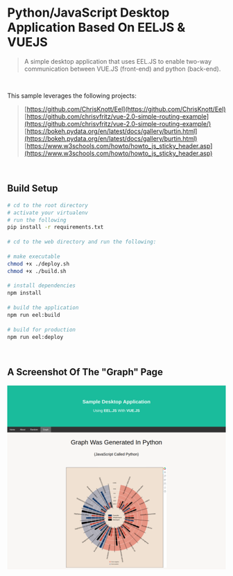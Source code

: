 # Python/JavaScript Desktop Application Based On EELJS & VUEJS

>  A simple desktop application that uses EEL.JS to enable two-way communication between
VUE.JS (front-end) and python (back-end).

<br/>

This sample leverages the following projects:
>[https://github.com/ChrisKnott/Eel](https://github.com/ChrisKnott/Eel)<br/>
>[https://github.com/chrisvfritz/vue-2.0-simple-routing-example](https://github.com/chrisvfritz/vue-2.0-simple-routing-example/)<br/>
>[https://bokeh.pydata.org/en/latest/docs/gallery/burtin.html](https://bokeh.pydata.org/en/latest/docs/gallery/burtin.html)<br/>
>[https://www.w3schools.com/howto/howto_js_sticky_header.asp](https://www.w3schools.com/howto/howto_js_sticky_header.asp)

<br/>

## Build Setup
    
``` bash
# cd to the root directory
# activate your virtualenv
# run the following
pip install -r requirements.txt

# cd to the web directory and run the following:

# make executable
chmod +x ./deploy.sh
chmod +x ./build.sh

# install dependencies
npm install

# build the application
npm run eel:build

# build for production
npm run eel:deploy
```

<br/>

## A Screenshot Of The "Graph" Page

![](./web/graph_page.png)
